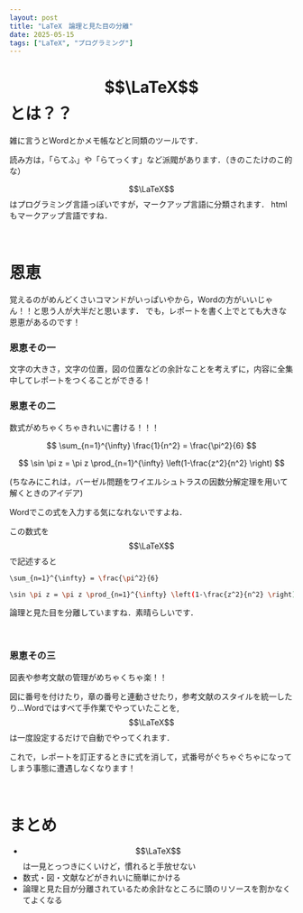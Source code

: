 ```yaml
---
layout: post
title: "LaTeX　論理と見た目の分離"
date: 2025-05-15
tags: ["LaTeX", "プログラミング"]
---
```


# $$\LaTeX$$とは？？

雑に言うとWordとかメモ帳などと同類のツールです．

読み方は，「らてふ」や「らてっくす」など派閥があります．（きのこたけのこ的な）

$$\LaTeX$$はプログラミング言語っぽいですが，マークアップ言語に分類されます．
htmlもマークアップ言語ですね．

<br>

# 恩恵

覚えるのがめんどくさいコマンドがいっぱいやから，Wordの方がいいじゃん！！と思う人が大半だと思います．
でも，レポートを書く上でとても大きな恩恵があるのです！


### 恩恵その一

文字の大きさ，文字の位置，図の位置などの余計なことを考えずに，内容に全集中してレポートをつくることができる！

### 恩恵その二

数式がめちゃくちゃきれいに書ける！！！

$$
\sum_{n=1}^{\infty} \frac{1}{n^2} = \frac{\pi^2}{6}
$$

$$
\sin \pi z = \pi z \prod_{n=1}^{\infty} \left(1-\frac{z^2}{n^2} \right)
$$

(ちなみにこれは，バーゼル問題をワイエルシュトラスの因数分解定理を用いて解くときのアイデア)

Wordでこの式を入力する気になれないですよね．

この数式を $$\LaTeX$$ で記述すると

```bash
\sum_{n=1}^{\infty} = \frac{\pi^2}{6}

\sin \pi z = \pi z \prod_{n=1}^{\infty} \left(1-\frac{z^2}{n^2} \right)
```

論理と見た目を分離していますね．素晴らしいです．

<br>

### 恩恵その三

図表や参考文献の管理がめちゃくちゃ楽！！

図に番号を付けたり，章の番号と連動させたり，参考文献のスタイルを統一したり...Wordではすべて手作業でやっていたことを, $$\LaTeX$$ は一度設定するだけで自動でやってくれます．

これで，レポートを訂正するときに式を消して，式番号がぐちゃぐちゃになってしまう事態に遭遇しなくなります！

<br>

# まとめ
- $$\LaTeX$$ は一見とっつきにくいけど，慣れると手放せない
- 数式・図・文献などがきれいに簡単にかける
- 論理と見た目が分離されているため余計なところに頭のリソースを割かなくてよくなる